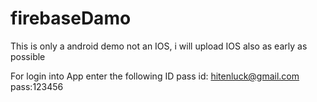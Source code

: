 # firebaseDamo
This is only a android demo not an IOS, i will upload IOS also as early as possible

For login into App enter the following ID pass
id: hitenluck@gmail.com
pass:123456
